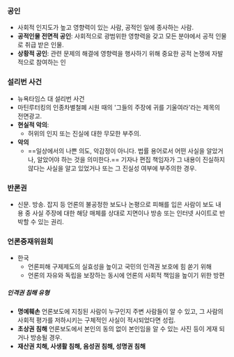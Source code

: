 ### 공인
- 사회적 인지도가 높고 영향력이 있는 사람, 공적인 일에 종사하는 사람.
- **공적인물 전면적 공인**: 사회적으로 광범위한 영향력을 갖고 모든 분야에서 공적 인물로 취급 받은 인물.
- **상황적 공인**: 관련 문제의 해결에 영향력을 행사하기 위해 중요한 공적 논쟁에 자발적으로 참여하는 인
### 설리번 사건
- 뉴욕타임스 대 설리번 사건
- 마틴루터킹의 인종차별철폐 시원 때의 '그들의 주장에 귀를 기울여라'라는 제목의 전면광고.
- **현실적 악의**:
	- 허위의 인지 또는 진실에 대한 무모한 부주의.
- **악의**
	- ==일상에서의 나쁜 의도, 악감정이 아니다. 법률 용어로서 어떤 사실을 알았거나, 알았어야 하는 것을 의미한다.== 기자나 편집 책임자가 그 내용이 진실하지 않다는 사실을 알고 있었거나 또는 그 진실성 여부에 부주의한 경우.
### 반론권
- 신문. 방송. 잡지 등 언론의 불공정한 보도나 논평으로 피해를 입은 사람이 보도 내용 중 사실 주장에 대한 해당 매체를 상대로 지면이나 방송 또는 인터넷 사이트로 반박할 수 있는 권리.

### 언론중재위원회
- 한국
	- 언론피해 구제제도의 실효성을 높이고 국민의 인격권 보호에 힘 쏟기 위해
	- 언론의 자유와 독립을 보장하는 동시에 언론의 사회적 책임을 높이기 위한 방편
##### 인격권 침해 유형
- **명예훼손** 언론보도에 지칭된 사람이 누구인지 주변 사람들이 알 수 있고, 그 사람의 사회적 평가를 저하시키는 구체적인 사실이 적시되었다면 성립.
- **초상권 침해** 언론보도에서 본인의 동의 없이 본인임을 알 수 있는 사진 등이 게재 되거나 방송될 경우.
- **재산권 치해, 사생활 침해, 음성권 침해, 성명권 침해**
